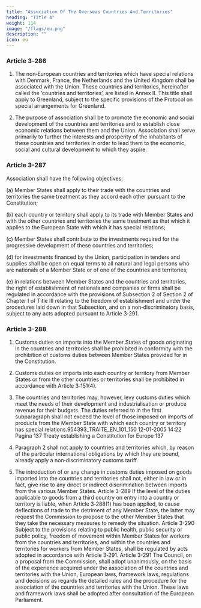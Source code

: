 ```yaml
---
title: "Association Of The Overseas Countries And Territories"
heading: "Title 4"
weight: 114
image: "/flags/eu.png"
description: ""
icon: eu
---
```




### Article 3‑286

1. The non‑European countries and territories which have special relations with Denmark, France,
the Netherlands and the United Kingdom shall be associated with the Union. These countries and
territories, hereinafter called the ‘countries and territories’, are listed in Annex II.
This title shall apply to Greenland, subject to the specific provisions of the Protocol on special
arrangements for Greenland.

2. The purpose of association shall be to promote the economic and social development of the
countries and territories and to establish close economic relations between them and the Union.
Association shall serve primarily to further the interests and prosperity of the inhabitants of these
countries and territories in order to lead them to the economic, social and cultural development to
which they aspire.

### Article 3-287

Association shall have the following objectives:

(a) Member States shall apply to their trade with the countries and territories the same treatment as
they accord each other pursuant to the Constitution;

(b) each country or territory shall apply to its trade with Member States and with the other countries
and territories the same treatment as that which it applies to the European State with which it has
special relations;

(c) Member States shall contribute to the investments required for the progressive development of
these countries and territories;

(d) for investments financed by the Union, participation in tenders and supplies shall be open on
equal terms to all natural and legal persons who are nationals of a Member State or of one of the
countries and territories;

(e) in relations between Member States and the countries and territories, the right of establishment
of nationals and companies or firms shall be regulated in accordance with the provisions of
Subsection 2 of Section 2 of Chapter I of Title III relating to the freedom of establishment and
under the procedures laid down in that Subsection, and on a non‑discriminatory basis, subject to
any acts adopted pursuant to Article 3‑291.

### Article 3-288

1. Customs duties on imports into the Member States of goods originating in the countries and
territories shall be prohibited in conformity with the prohibition of customs duties between
Member States provided for in the Constitution.

2. Customs duties on imports into each country or territory from Member States or from the other
countries or territories shall be prohibited in accordance with Article 3‑151(4).

3. The countries and territories may, however, levy customs duties which meet the needs of their
development and industrialisation or produce revenue for their budgets.
The duties referred to in the first subparagraph shall not exceed the level of those imposed on
imports of products from the Member State with which each country or territory has special
relations.954393_TRAITE_EN_101_150
12-01-2005
14:22
Pagina 137
Treaty establishing a Constitution for Europe
137
4. Paragraph 2 shall not apply to countries and territories which, by reason of the particular
international obligations by which they are bound, already apply a non‑discriminatory customs tariff.
5. The introduction of or any change in customs duties imposed on goods imported into the
countries and territories shall not, either in law or in fact, give rise to any direct or indirect
discrimination between imports from the various Member States.
Article 3-289
If the level of the duties applicable to goods from a third country on entry into a country or territory
is liable, when Article 3‑288(1) has been applied, to cause deflections of trade to the detriment of
any Member State, the latter may request the Commission to propose to the other Member States that
they take the necessary measures to remedy the situation.
Article 3-290
Subject to the provisions relating to public health, public security or public policy, freedom of
movement within Member States for workers from the countries and territories, and within the
countries and territories for workers from Member States, shall be regulated by acts adopted in
accordance with Article 3‑291.
Article 3-291
The Council, on a proposal from the Commission, shall adopt unanimously, on the basis of the
experience acquired under the association of the countries and territories with the Union, European
laws, framework laws, regulations and decisions as regards the detailed rules and the procedure for
the association of the countries and territories with the Union. These laws and framework laws shall
be adopted after consultation of the European Parliament.

